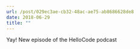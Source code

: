 ```yaml
---
url: /post/029ec3ae-cb32-48ac-ae75-ab8686628de8
date: 2018-06-29
title: ""
---
```


Yay! New episode of the HelloCode podcast
